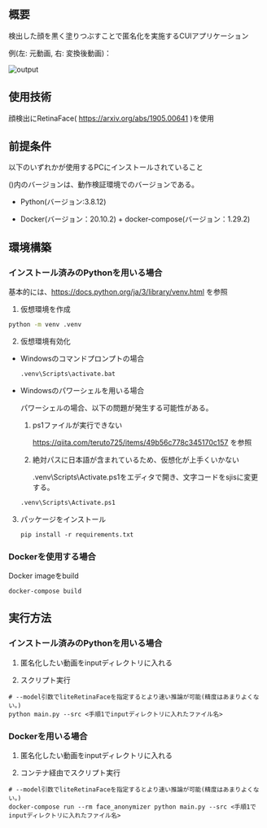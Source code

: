 ## 概要

検出した顔を黒く塗りつぶすことで匿名化を実施するCUIアプリケーション

例(左: 元動画, 右: 変換後動画)：

![output](example.gif)

## 使用技術

顔検出にRetinaFace( https://arxiv.org/abs/1905.00641 )を使用

## 前提条件

以下のいずれかが使用するPCにインストールされていること

()内のバージョンは、動作検証環境でのバージョンである。

* Python(バージョン:3.8.12)

* Docker(バージョン：20.10.2) + docker-compose(バージョン：1.29.2)

## 環境構築

### インストール済みのPythonを用いる場合

基本的には、https://docs.python.org/ja/3/library/venv.html を参照

1. 仮想環境を作成

```bash
python -m venv .venv
```

2. 仮想環境有効化

* Windowsのコマンドプロンプトの場合

    ```bash
    .venv\Scripts\activate.bat
    ```

* Windowsのパワーシェルを用いる場合

    パワーシェルの場合、以下の問題が発生する可能性がある。

    1. ps1ファイルが実行できない

        https://qiita.com/teruto725/items/49b56c778c345170c157 を参照

    2. 絶対パスに日本語が含まれているため、仮想化が上手くいかない

        .venv\Scripts\Activate.ps1をエディタで開き、文字コードをsjisに変更する。

    ```bash
    .venv\Scripts\Activate.ps1
    ```

3. パッケージをインストール

    ```
    pip install -r requirements.txt
    ```

### Dockerを使用する場合

Docker imageをbuild

```
docker-compose build
```

## 実行方法

### インストール済みのPythonを用いる場合

1. 匿名化したい動画をinputディレクトリに入れる

2. スクリプト実行

```
# --model引数でliteRetinaFaceを指定するとより速い推論が可能(精度はあまりよくない。)
python main.py --src <手順1でinputディレクトリに入れたファイル名>
```

### Dockerを用いる場合

1. 匿名化したい動画をinputディレクトリに入れる

2. コンテナ経由でスクリプト実行

```
# --model引数でliteRetinaFaceを指定するとより速い推論が可能(精度はあまりよくない。)
docker-compose run --rm face_anonymizer python main.py --src <手順1でinputディレクトリに入れたファイル名>
```

